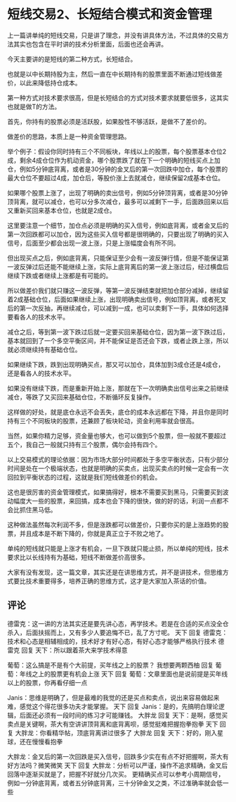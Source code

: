 # 短线交易2、长短结合模式和资金管理

上一篇讲单纯的短线交易，只是讲了理念，并没有讲具体方法，不过具体的交易方法其实也包含在平时讲的技术分析里面，后面也还会再讲。

今天主要讲的是短线的第二种方式，长短结合。

也就是以中长期持股为主，然后一直在中长期持有的股票里面不断通过短线做差价，以此来降低持仓成本。

第一种方式对技术要求很高，但是长短结合的方式对技术要求就要低很多，这其实也就是做T的方法。

首先，你持有的股票必须是活跃股，如果股性不够活跃，是做不了差价的。

做差价的思路，本质上是一种资金管理思路。

举个例子：假设你同时持有三个不同板块，年线以上的股票，每个股票基本仓位2成，剩余4成仓位作为机动资金，哪个股票跌了就在下一个明确的短线买点上加仓，例如5分钟底背离，或者是30分钟的金叉后的第一次回跌中加仓，每个股票的最大仓位不要超过4成，加仓后，等股价涨上去就减仓，继续保留2成基本仓位。

如果哪个股票上涨了，出现了明确的卖出信号，例如5分钟顶背离，或者是30分钟顶背离，就可以减仓，也可以分多次减仓，最多可以减剩下一手，后面跌回来以后又重新买回来基本仓位，也就是2成仓。

这里要注意一个细节，加仓点必须是明确的买入信号，例如底背离，或者金叉后的第一次回跌都可以加仓，因为这些买入信号都是很明确的，只要出现了明确的买入信号，后面至少都会出现一波上涨，只是上涨幅度会有所不同。

但出现买点之后，例如底背离，只能保证至少会有一波反弹行情，但是不能保证第一波反弹过后还能不能继续上涨，实际上底背离后的第一波上涨过后，经过横盘后继续下跌或者继续上涨都是有可能的。

所以做差价我们就只赚这一波反弹，等第一波反弹结束就把加仓部分减掉，继续留着2成基础仓位，后面如果继续上涨，出现明确卖出信号，例如顶背离，或者死叉后的第一次反抽，再继续减仓，可以减到一成，也可以卖剩下一手，具体如何选择要看各人的技术水平。

减仓之后，等到第一波下跌过后就一定要买回来基础仓位，因为第一波下跌过后，基本就回到了一个多空平衡区间，并不能保证是否还会下跌，或者止跌上涨，所以就必须继续持有基础仓位。

如果继续下跌，跌到出现明确买点，那又可以加仓，具体加到3成仓还是4成仓，还是看各人的技术水平。

如果没有继续下跌，而是重新开始上涨，那就在下一次明确卖出信号出来之前继续减仓，等跌了又买回来基础仓位，不断循环反复操作。

这样做的好处，就是底仓永远不会丢失，底仓的成本永远都在下降，并且你是同时持有三个不同板块的股票，还兼顾了板块轮动，资金利用率就会很高。

当然，如果你精力足够，资金量也够大，也可以做到5个股票，但一般就不要超过五个，我自己一般就只持有三个股票，偶尔会持有四个。

以上交易模式的理论依据：因为市场大部分时间都处于多空平衡状态，只有少部分时间是处在一个极端状态，也就是明确的买卖点，出现买卖点的时候一定会有一次回拉到平衡状态的过程，这就是我们短线做差价的机会。

这也是很厉害的资金管理模式，如果搞得好，根本不需要买到黑马，只需要买到波动幅度大一些的股票，来回搞，成本也会下降的很快，做的好的话，利润一点都不会比抓住黑马低。

这种做法虽然每次利润不多，但是涨跌都可以做差价，只要你买的是上涨趋势的股票，并且成本是不断下降的，你就是真正立于不败之地了。

单纯的短线就只能是上涨才有机会，一旦下跌就只能止损，所以单纯的短线，技术要求比以长线持有为基础，短线不断做差价高很多。

大家有没有发现，这一篇文章，其实还是在讲思维方式，并不是讲技术，但思维方式要比技术重要得多，培养正确的思维方式，这才是大家加入茶话的价值。

## 评论
德雷克：这一讲的方法其实还是要先讲心态，再学技术。若是在合适的买点没全仓杀入，后面扶摇而上，又有多少人要追悔不已，乱了方寸呢。
天下 回复 德雷克：技术和心态是相辅相成的，技术好才有好心态，有好心态才能够严格执行技术
德雷克 回复 天下：所以跟着茶大来学技术得意

葡萄：这么搞是不是有个大前提，买年线之上的股票？
我想要两颗西柚 回复 葡萄：年线之上的股票更有机会上涨
天下 回复 葡萄：文章里面也是说前提是买年线以上的股票，你再看仔细一点

Janis：思维是明确了，但是最难的我觉的还是买点和卖点，说出来容易做起来难，感觉这个得花很多功夫才能掌握。
天下 回复 Janis：是的，先搞明白理论逻辑，后面还必须有一段时间的练习才可能赚钱。
大胖龙 回复 天下：是啊，感觉买卖点是关键啊，茶大有空讲讲顶背离和底背离呗，感觉挺难把握抱拳抱拳
天下 回复 大胖龙：你看精华帖，顶底背离讲过很多了
大胖龙 回复 天下：好的，刚入星球，还在慢慢看抱拳

大胖龙：金叉后的第一次回跌是买入信号，回跌多少实在有点不好把握啊，茶大有好方法吗？微笑微笑
天下 回复 大胖龙：分析可以严谨，操作不追求精确，金叉后回落中逐渐买就是了，把握不好就分几次买。
更精确买点可以参考小周期信号，例如一分钟底背离，或者五分钟底背离，三十分钟金叉之类，不过准确率就会低一些
